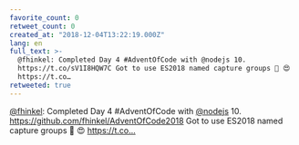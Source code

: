```yaml
---
favorite_count: 0
retweet_count: 0
created_at: "2018-12-04T13:22:19.000Z"
lang: en
full_text: >-
  @fhinkel: Completed Day 4 #AdventOfCode with @nodejs 10.
  https://t.co/sV1I8HQW7C Got to use ES2018 named capture groups 🤯 😍
  https://t.co…
retweeted: true
---
```


[@fhinkel](https://twitter.com/fhinkel): Completed Day 4 #AdventOfCode with
[@nodejs](https://twitter.com/nodejs) 10.
<https://github.com/fhinkel/AdventOfCode2018> Got to use ES2018 named capture
groups 🤯 😍 https://t.co…
